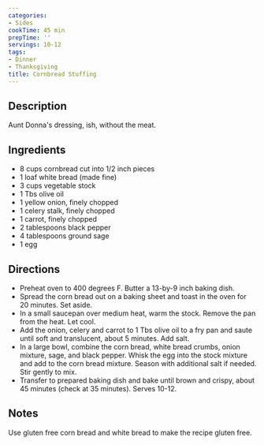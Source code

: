 ```yaml
---
categories:
- Sides
cookTime: 45 min
prepTime: ''
servings: 10-12
tags:
- Dinner
- Thanksgiving
title: Cornbread Stuffing
---
```


## Description 

Aunt Donna's dressing, ish, without the meat.

## Ingredients 

* 8 cups cornbread cut into 1/2 inch pieces
* 1 loaf white bread (made fine) 
* 3 cups vegetable stock 
* 1 Tbs olive oil 
* 1 yellow onion, finely chopped 
* 1 celery stalk, finely chopped 
* 1 carrot, finely chopped 
* 2 tablespoons black pepper 
* 4 tablespoons ground sage 
* 1 egg 

## Directions 

* Preheat oven to 400 degrees F. Butter a 13-by-9 inch baking dish. 
* Spread the corn bread out on a baking sheet and toast in the oven for 20 minutes. Set aside. 
* In a small saucepan over medium heat, warm the stock. Remove the pan from the heat. Let cool. 
* Add the onion, celery and carrot to 1 Tbs olive oil to a fry pan and saute until soft and translucent, about 5 minutes. Add salt. 
* In a large bowl, combine the corn bread, white bread crumbs, onion mixture, sage, and black pepper. Whisk the egg into the stock mixture and add to the corn bread mixture. Season with additional salt if needed. Stir gently to mix. 
* Transfer to prepared baking dish and bake until brown and crispy, about 45 minutes (check at 35 minutes). Serves 10-12. 

## Notes 

Use gluten free corn bread and white bread to make the recipe gluten free.